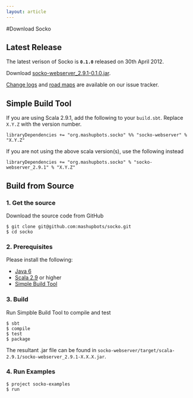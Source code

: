 ```yaml
---
layout: article
---
```

#Download Socko

## Latest Release

The latest verison of Socko is **`0.1.0`** released on 30th April 2012.

Download [socko-webserver_2.9.1-0.1.0.jar](https://oss.sonatype.org/content/groups/public/org/mashupbots/socko/socko-webserver_2.9.1/0.1.0/socko-webserver_2.9.1-0.1.0.jar).

[Change logs](https://github.com/mashupbots/socko/issues/milestones?state=closed) and 
[road maps](https://github.com/mashupbots/socko/issues/milestones?state=open) are available on our issue tracker.


## Simple Build Tool 

If you are using Scala 2.9.1, add the following to your `build.sbt`.  Replace `X.Y.Z` with the
version number.

    libraryDependencies += "org.mashupbots.socko" %% "socko-webserver" % "X.Y.Z"

If you are not using the above scala version(s), use the following instead
   
    libraryDependencies += "org.mashupbots.socko" % "socko-webserver_2.9.1" % "X.Y.Z"


## Build from Source

### 1. Get the source

Download the source code from GitHub

    $ git clone git@github.com:mashupbots/socko.git
    $ cd socko

### 2. Prerequisites

Please install the following:
 - [Java 6](http://www.oracle.com/technetwork/java/javase/downloads/index.html)
 - [Scala 2.9](http://www.scala-lang.org/) or higher
 - [Simple Build Tool](https://github.com/harrah/xsbt/wiki/Getting-Started-Setup)


### 3. Build

Run Simpble Build Tool to compile and test

    $ sbt
    $ compile
    $ test
    $ package

The resultant .jar file can be found in `socko-webserver/target/scala-2.9.1/socko-webserver_2.9.1-X.X.X.jar`.

### 4. Run Examples

    $ project socko-examples
    $ run

